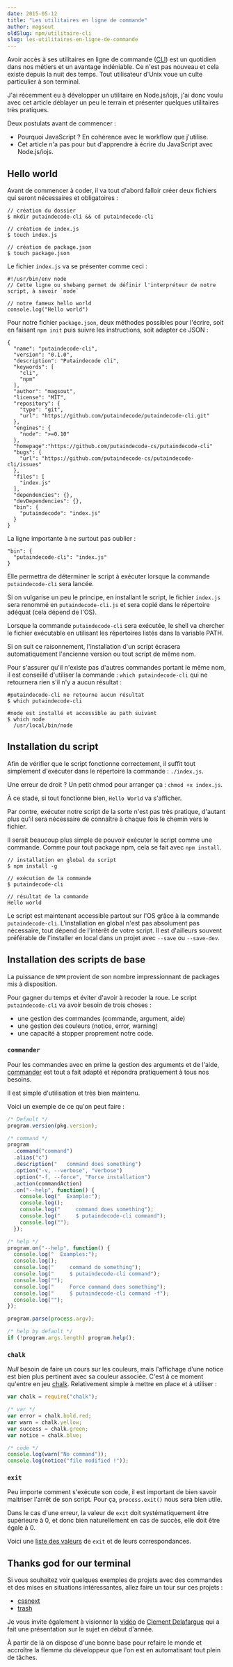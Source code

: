 ```yaml
---
date: 2015-05-12
title: "Les utilitaires en ligne de commande"
author: magsout
oldSlug: npm/utilitaire-cli
slug: les-utilitaires-en-ligne-de-commande
---
```


Avoir accès à ses utilitaires en ligne de commande
([CLI](https://en.wikipedia.org/wiki/Command-line_interface)) est un quotidien
dans nos métiers et un avantage indéniable. Ce n'est pas nouveau et cela existe
depuis la nuit des temps. Tout utilisateur d'Unix voue un culte particulier à
son terminal.

J'ai récemment eu à développer un utilitaire en Node.js/iojs, j'ai donc voulu
avec cet article déblayer un peu le terrain et présenter quelques utilitaires
très pratiques.

Deux postulats avant de commencer :

- Pourquoi JavaScript ? En cohérence avec le workflow que j'utilise.
- Cet article n'a pas pour but d'apprendre à écrire du JavaScript avec
  Node.js/iojs.

## Hello world

Avant de commencer à coder, il va tout d'abord falloir créer deux fichiers qui
seront nécessaires et obligatoires :

```console
// création du dossier
$ mkdir putaindecode-cli && cd putaindecode-cli

// création de index.js
$ touch index.js

// création de package.json
$ touch package.json
```

Le fichier `index.js` va se présenter comme ceci :

```
#!/usr/bin/env node
// Cette ligne ou shebang permet de définir l'interpréteur de notre script, à savoir `node`

// notre fameux hello world
console.log("Hello world")
```

Pour notre fichier `package.json`, deux méthodes possibles pour l'écrire, soit
en faisant `npm init` puis suivre les instructions, soit adapter ce JSON :

```console
{
  "name": "putaindecode-cli",
  "version": "0.1.0",
  "description": "Putaindecode cli",
  "keywords": [
    "cli",
    "npm"
  ],
  "author": "magsout",
  "license": "MIT",
  "repository": {
    "type": "git",
    "url": "https://github.com/putaindecode/putaindecode-cli.git"
  },
  "engines": {
    "node": ">=0.10"
  },
  "homepage":"https://github.com/putaindecode-cs/putaindecode-cli"
  "bugs": {
    "url": "https://github.com/putaindecode-cs/putaindecode-cli/issues"
  },
  "files": [
    "index.js"
  ],
  "dependencies": {},
  "devDependencies": {},
  "bin": {
    "putaindecode": "index.js"
  }
}
```

La ligne importante à ne surtout pas oublier :

```console
"bin": {
  "putaindecode-cli": "index.js"
}
```

Elle permettra de déterminer le script à exécuter lorsque la commande
`putaindecode-cli` sera lancée.

Si on vulgarise un peu le principe, en installant le script, le fichier
`index.js` sera renommé en `putaindecode-cli.js` et sera copié dans le
répertoire adéquat (cela dépend de l'OS).

Lorsque la commande `putaindecode-cli` sera exécutée, le shell va chercher le
fichier exécutable en utilisant les répertoires listés dans la variable PATH.

Si on suit ce raisonnement, l'installation d'un script écrasera automatiquement
l'ancienne version ou tout script de même nom.

Pour s'assurer qu'il n'existe pas d'autres commandes portant le même nom, il est
conseillé d'utiliser la commande : `which putaindecode-cli` qui ne retournera
rien s'il n'y a aucun résultat :

```console
#putaindecode-cli ne retourne aucun résultat
$ which putaindecode-cli

#node est installé et accessible au path suivant
$ which node
  /usr/local/bin/node
```

## Installation du script

Afin de vérifier que le script fonctionne correctement, il suffit tout
simplement d'exécuter dans le répertoire la commande : `./index.js`.

Une erreur de droit ? Un petit chmod pour arranger ça : `chmod +x index.js`.

À ce stade, si tout fonctionne bien, `Hello World` va s'afficher.

Par contre, exécuter notre script de la sorte n'est pas très pratique, d'autant
plus qu'il sera nécessaire de connaître à chaque fois le chemin vers le fichier.

Il serait beaucoup plus simple de pouvoir exécuter le script comme une commande.
Comme pour tout package npm, cela se fait avec `npm install`.

```console
// installation en global du script
$ npm install -g

// exécution de la commande
$ putaindecode-cli

// résultat de la commande
Hello world
```

Le script est maintenant accessible partout sur l'OS grâce à la commande
`putaindecode-cli`. L'installation en global n'est pas absolument pas
nécessaire, tout dépend de l'intérêt de votre script. Il est d'ailleurs souvent
préférable de l'installer en local dans un projet avec `--save` ou `--save-dev`.

## Installation des scripts de base

La puissance de `NPM` provient de son nombre impressionnant de packages mis à
disposition.

Pour gagner du temps et éviter d'avoir à recoder la roue. Le script
`putaindecode-cli` va avoir besoin de trois choses :

- une gestion des commandes (commande, argument, aide)
- une gestion des couleurs (notice, error, warning)
- une capacité à stopper proprement notre code.

### `commander`

Pour les commandes avec en prime la gestion des arguments et de l'aide,
[commander](https://github.com/tj/commander) est tout a fait adapté et répondra
pratiquement à tous nos besoins.

Il est simple d'utilisation et très bien maintenu.

Voici un exemple de ce qu'on peut faire :

```js
/* Default */
program.version(pkg.version);

/* command */
program
  .command("command")
  .alias("c")
  .description("   command does something")
  .option("-v, --verbose", "Verbose")
  .option("-f, --force", "Force installation")
  .action(commandAction)
  .on("--help", function() {
    console.log("  Example:");
    console.log();
    console.log("     command does something");
    console.log("     $ putaindecode-cli command");
    console.log("");
  });

/* help */
program.on("--help", function() {
  console.log("  Examples:");
  console.log();
  console.log("     command do something");
  console.log("     $ putaindecode-cli command");
  console.log("");
  console.log("     Force command does something");
  console.log("     $ putaindecode-cli command -f");
  console.log("");
});

program.parse(process.argv);

/* help by default */
if (!program.args.length) program.help();
```

### `chalk`

_Null_ besoin de faire un cours sur les couleurs, mais l'affichage d'une notice
est bien plus pertinent avec sa couleur associée. C'est à ce moment qu'entre en
jeu [chalk](https://github.com/sindresorhus/chalk). Relativement simple à mettre
en place et à utiliser :

```js
var chalk = require("chalk");

/* var */
var error = chalk.bold.red;
var warn = chalk.yellow;
var success = chalk.green;
var notice = chalk.blue;

/* code */
console.log(warn("No command"));
console.log(notice("file modified !"));
```

### `exit`

Peu importe comment s'exécute son code, il est important de bien savoir
maitriser l'arrêt de son script. Pour ça, `process.exit()` nous sera bien utile.

Dans le cas d'une erreur, la valeur de `exit` doit systématiquement être
supérieure à 0, et donc bien naturellement en cas de succès, elle doit être
égale à 0.

Voici une
[liste des valeurs](http://www.virtsync.com/c-error-codes-include-errno) de
`exit` et de leurs correspondances.

## Thanks god for our terminal

Si vous souhaitez voir quelques exemples de projets avec des commandes et des
mises en situations intéressantes, allez faire un tour sur ces projets :

- [cssnext](https://github.com/cssnext/cssnext/blob/9aad8a94eaef5c73f3e925cc63ede6945403a520/src/bin.js)
- [trash](https://github.com/sindresorhus/trash-cli/blob/master/cli.js)

Je vous invite également à visionner la
[vidéo](http://blog.clement.delafargue.name/posts/2015-02-25-declarative-cli-parsing-in-js.html)
de [Clement Delafargue](https://twitter.com/clementd) qui a fait une
présentation sur le sujet en début d'année.

À partir de là on dispose d'une bonne base pour refaire le monde et accroître la
flemme du développeur que l'on est en automatisant tout plein de tâches.
